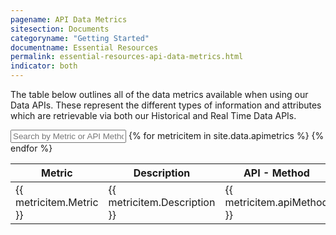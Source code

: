 ```yaml
---
pagename: API Data Metrics
sitesection: Documents
categoryname: "Getting Started"
documentname: Essential Resources
permalink: essential-resources-api-data-metrics.html
indicator: both
---
```


The table below outlines all of the data metrics available when using our Data APIs. These represent the different types of information and attributes which are retrievable via both our Historical and Real Time Data APIs.

<div id="metrics">
<input id="metricsSearch" placeholder="Search by Metric or API Method" />
<table class="metricstable" id="apimetricstable">
  <thead>
    <th>Metric</th>
    <th>Description</th>
    <th>API - Method</th>
    <th>Channel</th>
    <th>Analysis Type</th>
    <th>Filtered By</th>
    <th>Formula (Optional)</th>
  </thead>
  <tbody class="list">
  {% for metricitem in site.data.apimetrics %}
    <tr>
      <td class="metric">{{ metricitem.Metric }}</td>
      <td class="description">{{ metricitem.Description }}</td>
      <td class="apiMethod">{{ metricitem.apiMethod }}</td>
      <td class="channel">{{ metricitem.Channel }}</td>
      <td class="analysis">{{ metricitem.analysisType }}</td>
      <td class="filtered">{{ metricitem.filteredBy }}</td>
      <td class="formula">{{ metricitem.formulaOptional }}</td>
    </tr>
  {% endfor %}
</tbody>
</table>
</div>
